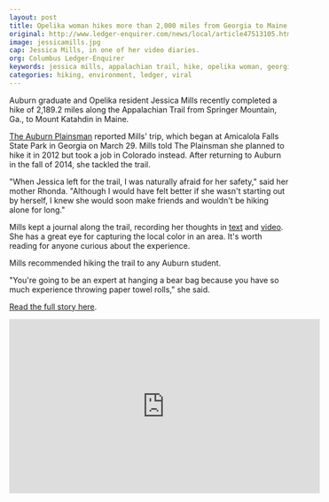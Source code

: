 ```yaml
---
layout: post
title: Opelika woman hikes more than 2,000 miles from Georgia to Maine
original: http://www.ledger-enquirer.com/news/local/article47513105.html
image: jessicamills.jpg
cap: Jessica Mills, in one of her video diaries.
org: Columbus Ledger-Enquirer
keywords: jessica mills, appalachian trail, hike, opelika woman, georgia to maine
categories: hiking, environment, ledger, viral
---
```


Auburn graduate and Opelika resident Jessica Mills recently completed a hike of 2,189.2 miles along the Appalachian Trail from Springer Mountain, Ga., to Mount Katahdin in Maine.

<!--break-->

[The Auburn Plainsman](http://www.theplainsman.com/article/2015/12/local-woman-completes-2189-2-mile-hike-from-georgia-to-maine) reported Mills' trip, which began at Amicalola Falls State Park in Georgia on March 29. Mills told The Plainsman she planned to hike it in 2012 but took a job in Colorado instead. After returning to Auburn in the fall of 2014, she tackled the trail.

"When Jessica left for the trail, I was naturally afraid for her safety," said her mother Rhonda. "Although I would have felt better if she wasn't starting out by herself, I knew she would soon make friends and wouldn't be hiking alone for long."

Mills kept a journal along the trail, recording her thoughts in [text](http://homemadewanderlust.com/cross-the-line/) and [video](https://www.youtube.com/channel/UCQhqmV26773qZhzqJz4VFcw). She has a great eye for capturing the local color in an area. It's worth reading for anyone curious about the experience.

Mills recommended hiking the trail to any Auburn student.

"You're going to be an expert at hanging a bear bag because you have so much experience throwing paper towel rolls," she said.

[Read the full story here](http://www.theplainsman.com/article/2015/12/local-woman-completes-2189-2-mile-hike-from-georgia-to-maine).

<iframe width="560" height="315" src="https://www.youtube.com/embed/TSWTjQ0p3nU" frameborder="0" allowfullscreen></iframe>